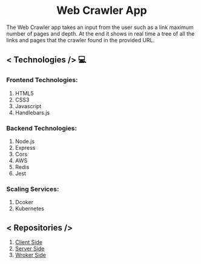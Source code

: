 <h1 align="center"> Web Crawler App</h1>

<p>
    The Web Crawler app takes an input from the user such as a link maximum number of pages and depth. At the end it shows in real time a tree of all the links and pages that the crawler found in the provided URL.
</p>

## < Technologies /> 💻

### Frontend Technologies:

1. HTML5
2. CSS3
3. Javascript
4. Handlebars.js

### Backend Technologies:

1. Node.js
2. Express
3. Cors
4. AWS
5. Redis
6. Jest

### Scaling Services:

1. Dcoker
2. Kubernetes

## < Repositories />

1. [Client Side](https://github.com/almog-gutin/Web-Crawler-Client)
2. [Server Side](https://github.com/almog-gutin/Web-Crawler-Server)
3. [Wroker Side](https://github.com/almog-gutin/Web-Crawler-Worker)
